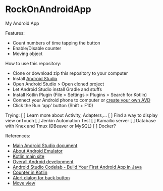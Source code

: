 # RockOnAndroidApp
My Android App

Features:
- Count numbers of time tapping the button
- Enable/Disable counter
- Moving object

How to use this repository:
- Clone or download zip this repository to your computer
- Install [Android Studio](https://developer.android.com/studio/install)
- Open Android Studio > Open cloned project
- Let Android Studio install Gradle and stuffs
- Install Kotlin Plugin (File > Settings > Plugins > Search for Kotlin)
- Connect your Android phone to computer or [create your own AVD](https://developer.android.com/studio/run/managing-avds)
- Click the Run 'app' button (Shift + F10)

Trying:
[ ] Learn more about Activity, Adapters,...
[ ] Find a way to display view onTouch
[ ] Jenkin Automation Test
[ ] Kamailio server
[ ] Database with Knex and Tmux (DBeaver or MySQL)
[ ] Docker?

References:
- [Main Android Studio document](https://developer.android.com/docs)
- [About Android Emulator](https://developer.android.com/studio/run/emulator)
- [Kotlin main site](https://kotlinlang.org/)
- [Overall Android development](https://www.youtube.com/playlist?list=PL_c9BZzLwBRJLm0QETVj_XcN4jRsV4LkR)
- [Android Studio Codelab - Build Your First Android App in Java](https://developer.android.com/codelabs/build-your-first-android-app?hl=en#0)
- [Counter in Kotlin](https://www.youtube.com/watch?v=YOx5qAzTTgg)
- [Alert dialog for back button](https://stackoverflow.com/questions/2257963/how-to-show-a-dialog-to-confirm-that-the-user-wishes-to-exit-an-android-activity)
- [Move view](https://gist.github.com/emedinaa/135f89d288ba64db0fe21951b396c58c)


